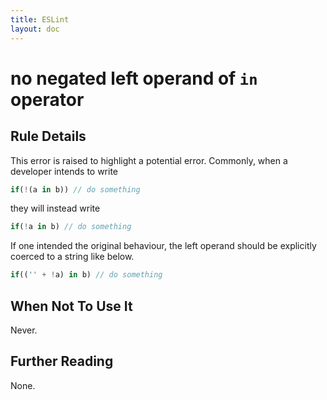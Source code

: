 ```yaml
---
title: ESLint
layout: doc
---
```

<!-- Note: No pull requests accepted for this file. See README.md in the root directory for details. -->
# no negated left operand of `in` operator

## Rule Details

This error is raised to highlight a potential error. Commonly, when a developer intends to write

```js
if(!(a in b)) // do something
```

they will instead write

```js
if(!a in b) // do something
```

If one intended the original behaviour, the left operand should be explicitly coerced to a string like below.

```js
if(('' + !a) in b) // do something
```

## When Not To Use It

Never.

## Further Reading

None.
